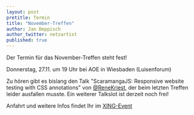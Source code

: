 ```yaml
---
layout: post
pretitle: Termin
title: "November-Treffen"
author: Jan Deppisch
author_twitter: netzartist
published: true
---
```


Der Termin für das November-Treffen steht fest!

Donnerstag, 27.11. um 19 Uhr bei AOE in Wiesbaden (Luisenforum)

Zu hören gibt es bislang den Talk "ScaramangaJS: Responsive website testing with CSS annotations" von [@ReneKriest](http://twitter.com/ReneKriest), der beim letzten Treffen leider ausfallen musste. Ein weiterer Talkslot ist derzeit noch frei!

Anfahrt und weitere Infos findet Ihr im [XING-Event](https://www.xing.com/events/november-treffen-frontend-usergroup-rheinmain-1464422)
